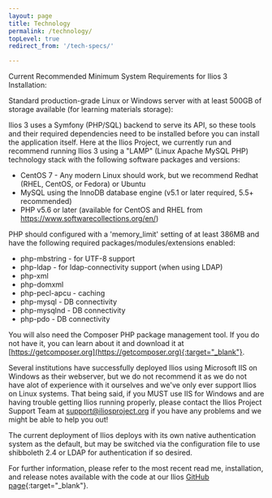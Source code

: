 ```yaml
---
layout: page
title: Technology
permalink: /technology/
topLevel: true
redirect_from: '/tech-specs/'

---
```


Current Recommended Minimum System Requirements for Ilios 3 Installation:

Standard production-grade Linux or Windows server with at least 500GB of storage available (for learning materials storage):

Ilios 3 uses a Symfony (PHP/SQL) backend to serve its API, so these tools and their required dependencies need to be installed before you can install the application itself. Here at the Ilios Project, we currently run and recommend running Ilios 3 using a "LAMP" (Linux Apache MySQL PHP) technology stack with the following software packages and versions:

- CentOS 7 - Any modern Linux should work, but we recommend Redhat (RHEL, CentOS, or Fedora) or Ubuntu
- MySQL using the InnoDB database engine (v5.1 or later required, 5.5+ recommended)
- PHP v5.6 or later (available for CentOS and RHEL from https://www.softwarecollections.org/en/)

PHP should configured with a 'memory_limit' setting of at least 386MB and have the following required packages/modules/extensions enabled:

- php-mbstring - for UTF-8 support
- php-ldap - for ldap-connectivity support (when using LDAP)
- php-xml
- php-domxml
- php-pecl-apcu - caching
- php-mysql - DB connectivity
- php-mysqlnd - DB connectivity
- php-pdo - DB connectivity

You will also need the Composer PHP package management tool. If you do not have it, you can learn about it and download it at [https://getcomposer.org](https://getcomposer.org){:target="_blank"}.

 Several institutions have successfully deployed Ilios using Microsoft IIS on Windows as their webserver, but we do not recommend it as we do not have alot of experience with it ourselves and we've only ever support Ilios on Linux systems. That being said, if you MUST use IIS for Windows and are having trouble getting Ilios running properly, please contact the Ilios Project Support Team at support@iliosproject.org if you have any problems and we might be able to help you out!

The current deployment of Ilios deploys with its own native authentication system as the default, but may be switched via the configuration file to use shibboleth 2.4 or LDAP for authentication if so desired.

For further information, please refer to the most recent read me, installation, and release notes available with the code at our Ilios [GitHub page](https://github.com/ilios/ilios){:target="_blank"}.
